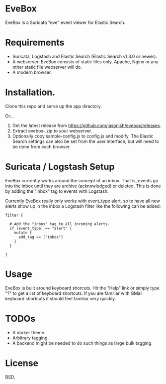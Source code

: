 # EveBox

EveBox is a Suricata "eve" event viewer for Elastic Search.

# Requirements

- Suricata, Logstash and Elastic Search (Elastic Search v1.3.0 or newer).
- A webserver.  EveBox consists of static files only.  Apache, Nginx
  or any other static file webserver will do.
- A modern browser.

# Installation.

Clone this repo and serve up the app directory.

Or...

1. Get the latest release from https://github.com/jasonish/evebox/releases.
2. Extract evebox-<version>.zip to your webserver.
3. Optionally copy sample-config.js to config.js and modify.  The
   Elastic Search settings can also be set from the user interface,
   but will need to be done from each browser.

# Suricata / Logstash Setup

EveBox currently works around the concept of an inbox.  That is, events
go into the inbox until they are archive (acknowledged) or deleted.
This is done by adding the "inbox" tag to events with Logstash.

Currently EveBox really only works with event_type alert, so to have
all new alerts show up in the inbox a Logstash filter like the
following can be added:

    filter {

      # Add the "inbox" tag to all incoming alerts.
      if [event_type] == "alert" {
	    mutate {
		  add_tag => ["inbox"]
	    }
	  }

    }

# Usage

EveBox is built around keyboard shorcuts.  Hit the "Help" link or
simply type "?" to get a list of keyboard shortcuts.  If you are
familiar with GMail keyboard shortcuts it should feel familiar very
quickly.

# TODOs
- A darker theme.
- Arbitrary tagging.
- A backend might be needed to do such things as large bulk tagging.

# License

BSD.
